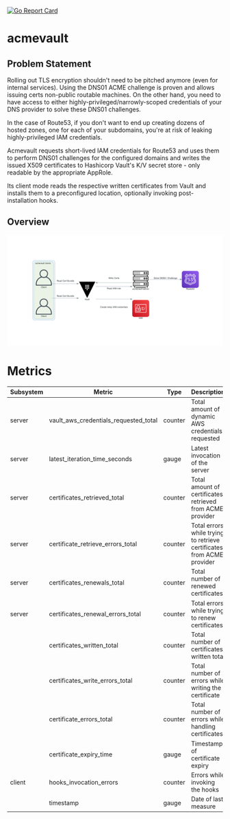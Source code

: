 [![Go Report Card](https://goreportcard.com/badge/github.com/soerenschneider/acmevault)](https://goreportcard.com/report/github.com/soerenschneider/acmevault)

# acmevault

## Problem Statement

Rolling out TLS encryption shouldn't need to be pitched anymore (even for internal services). Using the DNS01 ACME challenge is proven and allows issuing certs non-public routable machines. On the other hand, you need to have access to either highly-privileged/narrowly-scoped credentials of your DNS provider to solve these DNS01 challenges.

In the case of Route53, if you don't want to end up creating dozens of hosted zones, one for each of your subdomains, you're at risk of leaking highly-privileged IAM credentials.

Acmevault requests short-lived IAM credentials for Route53 and uses them to perform DNS01 challenges for the configured domains and writes the issued X509 certificates to Hashicorp Vault's K/V secret store - only readable by the appropriate AppRole.

Its client mode reads the respective written certificates from Vault and installs them to a preconfigured location, optionally invoking post-installation hooks.


## Overview
![Overview](overview.png)

# Metrics

| Subsystem | Metric                                | Type    | Description                                                           | Labels            |
|-----------|---------------------------------------|---------|-----------------------------------------------------------------------|-------------------|
| server    | vault_aws_credentials_requested_total | counter | Total amount of dynamic AWS credentials requested                     |                   |
| server    | latest_iteration_time_seconds         | gauge   | Latest invocation of the server                                       |                   |
| server    | certificates_retrieved_total          | counter | Total amount of certificates retrieved from ACME provider             | domain            |
| server    | certificate_retrieve_errors_total     | counter | Total errors while trying to retrieve certificates from ACME provider | domain            |
| server    | certificates_renewals_total           | counter | Total number of renewed certificates                                  | domain            |
| server    | certificates_renewal_errors_total     | counter | Total errors while trying to renew certificates                       | domain            |
|           | certificates_written_total            | counter | Total number of certificates written total                            | domain, subsystem |
|           | certificates_write_errors_total       | counter | Total number of errors while writing the certificate                  | domain, subsystem |
|           | certificate_errors_total              | counter | Total number of errors while handling certificates                    | domain, desc      |
|           | certificate_expiry_time               | gauge   | Timestamp of certificate expiry                                       | domain            |
| client    | hooks_invocation_errors               | counter | Errors while invoking the hooks                                       |                   |
|           | timestamp                             | gauge   | Date of last measure                                                  |                   |
